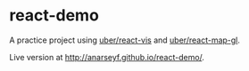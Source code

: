 # react-demo
A practice project using [uber/react-vis](github.com/uber/react-vis) and [uber/react-map-gl](github.com/uber/react-map-gl).

Live version at http://anarseyf.github.io/react-demo/.
